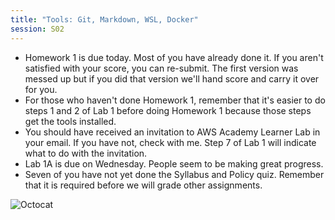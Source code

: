 ```yaml
---
title: "Tools: Git, Markdown, WSL, Docker"
session: S02
---
```

* Homework 1 is due today. Most of you have already done it. If you aren't satisfied with your score, you can re-submit. The first version was messed up but if you did that version we'll hand score and carry it over for you.
* For those who haven't done Homework 1, remember that it's easier to do steps 1 and 2 of Lab 1 before doing Homework 1 because those steps get the tools installed.
* You should have received an invitation to AWS Academy Learner Lab in your email. If you have not, check with me. Step 7 of Lab 1 will indicate what to do with the invitation.
* Lab 1A is due on Wednesday. People seem to be making great progress.
* Seven of you have not yet done the Syllabus and Policy quiz. Remember that it is required before we will grade other assignments.

![Octocat](images/octocat.png)
